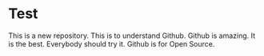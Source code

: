 # Test
This is a new repository.
This is to understand Github.
Github is amazing.
It is the best.
Everybody should try it.
Github is for Open Source.

